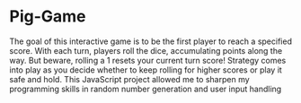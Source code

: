 # Pig-Game
The goal of this interactive game is to be the first player to reach a specified score. With each turn, players roll the dice, accumulating points along the way. But beware, rolling a 1 resets your current turn score! Strategy comes into play as you decide whether to keep rolling for higher scores or play it safe and hold. This JavaScript project allowed me to sharpen my programming skills in random number generation and user input handling
